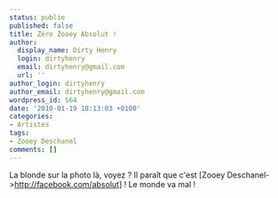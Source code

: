 ```yaml
---
status: publie
published: false
title: Zéro Zooey Absolut !
author:
  display_name: Dirty Henry
  login: dirtyhenry
  email: dirtyhenry@gmail.com
  url: ''
author_login: dirtyhenry
author_email: dirtyhenry@gmail.com
wordpress_id: 564
date: '2010-01-19 18:13:03 +0100'
categories:
- Artistes
tags:
- Zooey Deschanel
comments: []
---
```

La blonde sur la photo là, voyez ? Il paraît que c'est [Zooey Deschanel->http://facebook.com/absolut] ! Le monde va mal !
